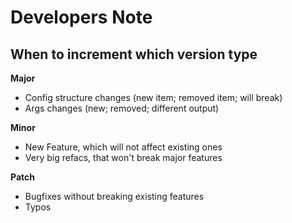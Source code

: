 # Developers Note
## When to increment which version type
**Major**  
- Config structure changes (new item; removed item; will break)
- Args changes (new; removed; different output)

**Minor**  
- New Feature, which will not affect existing ones
- Very big refacs, that won't break major features

**Patch**  
- Bugfixes without breaking existing features
- Typos
